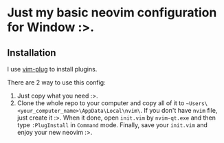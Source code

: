 # Just my basic neovim configuration for Window :>.

## Installation

I use [vim-plug](https://github.com/junegunn/vim-plug) to install plugins.

There are 2 way to use this config:
1. Just copy what you need :>.
2. Clone the whole repo to your computer and copy all of it to `~Users\<your_computer_name>\AppData\Local\nvim\`. If you don't have `nvim` file, just create it :>. When it done, open `init.vim` by `nvim-qt.exe` and then type `:PlugInstall` in `Command` mode. Finally, save your `init.vim` and enjoy your new neovim :>. 
